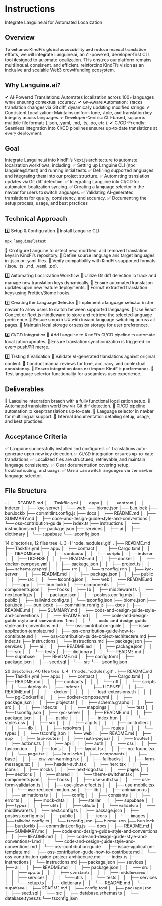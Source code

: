 # Instructions 

Integrate Languine.ai for Automated Localization

## Overview
To enhance KindFi’s global accessibility and reduce manual translation efforts, we will integrate Languine.ai, an AI-powered, developer-first CLI tool designed to automate localization. This ensures our platform remains multilingual, consistent, and efficient, reinforcing KindFi’s vision as an inclusive and scalable Web3 crowdfunding ecosystem.

## Why Languine.ai?
✔ AI-Powered Translations: Automates localization across 100+ languages while ensuring contextual accuracy.
✔ Git-Aware Automation: Tracks translation changes via Git diff, dynamically updating modified strings.
✔ Consistent Localization: Maintains uniform tone, style, and translation key integrity across languages.
✔ Developer-Centric: CLI-based, supports multiple file formats (.json, .yaml, .md, .ts, .po, etc.).
✔ CI/CD-Friendly: Seamless integration into CI/CD pipelines ensures up-to-date translations at every deployment.

## Goal
Integrate Languine.ai into KindFi’s Next.js architecture to automate localization workflows, including:
✅ Setting up Languine CLI (npx languine@latest) and running initial tests.
✅ Defining supported languages and integrating them into our project structure.
✅ Automating translation updates via Git diff detection.
✅ Integrating Languine into CI/CD for automated localization syncing.
✅ Creating a language selector in the navbar for users to switch languages.
✅ Validating AI-generated translations for quality, consistency, and accuracy.
✅ Documenting the setup process, usage, and best practices.

## Technical Approach
1️⃣ Setup & Configuration
📌 Install Languine CLI:

```npx languine@latest```

📌 Configure Languine to detect new, modified, and removed translation keys in KindFi’s repository.
📌 Define source language and target languages in .json or .yaml files.
📌 Verify compatibility with KindFi’s supported formats (.json, .ts, .md, .yaml, .po).

2️⃣ Automating Localization Workflow
📌 Utilize Git diff detection to track and manage new translation keys dynamically.
📌 Ensure automated translation updates upon new feature deployments.
📌 Format extracted translation keys using Prettier/Biome hooks.

3️⃣ Creating the Language Selector
📌 Implement a language selector in the navbar to allow users to switch between supported languages.
📌 Use React Context or Next.js middleware to store and retrieve the selected language preference.
📌 Ensure smooth UX with instant language switching across all pages.
📌 Maintain local storage or session storage for user preferences.

4️⃣ CI/CD Integration
📌 Add Languine to KindFi’s CI/CD pipeline to automate localization updates.
📌 Ensure translation synchronization is triggered on every push/PR merge.

5️⃣ Testing & Validation
📌 Validate AI-generated translations against original content.
📌 Conduct manual reviews for tone, accuracy, and contextual consistency.
📌 Ensure integration does not impact KindFi’s performance.
📌 Test language selector functionality for a seamless user experience.

## Deliverables
📌 Languine integration branch with a fully functional localization setup.
📌 Automated translation workflow via Git diff detection.
📌 CI/CD pipeline automation to keep translations up-to-date.
📌 Language selector in navbar for multilingual support.
📌 Internal documentation detailing setup, usage, and best practices.

## Acceptance Criteria
✅ Languine successfully installed and configured.
✅ Translations auto-generate upon new key detection.
✅ CI/CD integration ensures up-to-date translations.
✅ Localized files are structured, retrievable, and maintain language consistency.
✅ Clear documentation covering setup, troubleshooting, and usage.
✅ Users can switch languages via the navbar language selector.

## File Structure


.
├── README.md
├── Taskfile.yml
├── apps
│   ├── contract
│   ├── indexer
│   ├── kyc-server
│   └── web
├── biome.json
├── bun.lock
├── bun.lockb
├── commitlint.config.js
├── docs
│   ├── README.md
│   ├── SUMMARY.md
│   ├── code-and-design-guide-style-and-conventions
│   └── oss-contribution-guide
├── index.ts
├── instructions
│   └── instructions.md
├── package.json
├── services
│   ├── ai
│   ├── dictionary
│   └── supabase
└── tsconfig.json

14 directories, 12 files
tree -L 3 -I 'node_modules|.git'
.
├── README.md
├── Taskfile.yml
├── apps
│   ├── contract
│   │   ├── Cargo.toml
│   │   ├── README.md
│   │   ├── contracts
│   │   └── scripts
│   ├── indexer
│   │   ├── LICENSE
│   │   ├── README.md
│   │   ├── docker
│   │   ├── docker-compose.yml
│   │   ├── package.json
│   │   ├── project.ts
│   │   ├── schema.graphql
│   │   ├── src
│   │   └── tsconfig.json
│   ├── kyc-server
│   │   ├── README.md
│   │   ├── package.json
│   │   ├── public
│   │   ├── src
│   │   └── tsconfig.json
│   └── web
│       ├── README.md
│       ├── app
│       ├── bun.lockb
│       ├── components
│       ├── components.json
│       ├── hooks
│       ├── lib
│       ├── middleware.ts
│       ├── next.config.ts
│       ├── package.json
│       ├── postcss.config.mjs
│       ├── public
│       ├── tailwind.config.ts
│       └── tsconfig.json
├── biome.json
├── bun.lock
├── bun.lockb
├── commitlint.config.js
├── docs
│   ├── README.md
│   ├── SUMMARY.md
│   ├── code-and-design-guide-style-and-conventions
│   │   ├── README.md
│   │   ├── code-and-design-guide-style-and-conventions-1.md
│   │   └── code-and-design-guide-style-and-conventions.md
│   └── oss-contribution-guide
│       ├── issue-application-template.md
│       ├── oss-contribution-guide-how-to-contribute.md
│       └── oss-contribution-guide-project-architecture.md
├── index.ts
├── instructions
│   └── instructions.md
├── package.json
├── services
│   ├── ai
│   │   ├── README.md
│   │   ├── package.json
│   │   ├── src
│   │   └── tests
│   ├── dictionary
│   │   └── README.md
│   └── supabase
│       ├── README.md
│       ├── config.toml
│       ├── package.json
│       ├── seed.sql
│       └── src
└── tsconfig.json

28 directories, 46 files
tree -L 4 -I 'node_modules|.git'
.
├── README.md
├── Taskfile.yml
├── apps
│   ├── contract
│   │   ├── Cargo.toml
│   │   ├── README.md
│   │   ├── contracts
│   │   │   └── nft
│   │   └── scripts
│   │       └── deploy.sh
│   ├── indexer
│   │   ├── LICENSE
│   │   ├── README.md
│   │   ├── docker
│   │   │   ├── load-extensions.sh
│   │   │   └── pg-Dockerfile
│   │   ├── docker-compose.yml
│   │   ├── package.json
│   │   ├── project.ts
│   │   ├── schema.graphql
│   │   ├── src
│   │   │   ├── index.ts
│   │   │   ├── mappings
│   │   │   └── test
│   │   └── tsconfig.json
│   ├── kyc-server
│   │   ├── README.md
│   │   ├── package.json
│   │   ├── public
│   │   │   ├── index.html
│   │   │   └── styles.css
│   │   ├── src
│   │   │   ├── app.ts
│   │   │   ├── controllers
│   │   │   ├── db
│   │   │   ├── resolvers
│   │   │   ├── routes
│   │   │   └── types
│   │   └── tsconfig.json
│   └── web
│       ├── README.md
│       ├── app
│       │   ├── (api-routes)
│       │   ├── (auth-pages)
│       │   ├── (routes)
│       │   ├── actions.ts
│       │   ├── api
│       │   ├── auth
│       │   ├── css
│       │   ├── favicon.ico
│       │   ├── fonts
│       │   ├── layout.tsx
│       │   ├── not-found.tsx
│       │   └── page.tsx
│       ├── bun.lockb
│       ├── components
│       │   ├── base
│       │   ├── env-var-warning.tsx
│       │   ├── fallbacks
│       │   ├── form-message.tsx
│       │   ├── header-auth.tsx
│       │   ├── hero.tsx
│       │   ├── icons
│       │   ├── mocks
│       │   ├── next-logo.tsx
│       │   ├── pages
│       │   ├── sections
│       │   ├── shared
│       │   └── theme-switcher.tsx
│       ├── components.json
│       ├── hooks
│       │   ├── use-auth.tsx
│       │   ├── use-form-validation.ts
│       │   ├── use-glow-effect.ts
│       │   ├── use-mobile.tsx
│       │   └── use-reduced-motion.tsx
│       ├── lib
│       │   ├── animation.ts
│       │   ├── animations.ts
│       │   ├── config
│       │   ├── constants
│       │   ├── error.ts
│       │   ├── mock-data
│       │   ├── stellar
│       │   ├── supabase
│       │   ├── types
│       │   ├── utils
│       │   ├── utils.ts
│       │   └── validators
│       ├── middleware.ts
│       ├── next.config.ts
│       ├── package.json
│       ├── postcss.config.mjs
│       ├── public
│       │   ├── icons
│       │   └── images
│       ├── tailwind.config.ts
│       └── tsconfig.json
├── biome.json
├── bun.lock
├── bun.lockb
├── commitlint.config.js
├── docs
│   ├── README.md
│   ├── SUMMARY.md
│   ├── code-and-design-guide-style-and-conventions
│   │   ├── README.md
│   │   ├── code-and-design-guide-style-and-conventions-1.md
│   │   └── code-and-design-guide-style-and-conventions.md
│   └── oss-contribution-guide
│       ├── issue-application-template.md
│       ├── oss-contribution-guide-how-to-contribute.md
│       └── oss-contribution-guide-project-architecture.md
├── index.ts
├── instructions
│   └── instructions.md
├── package.json
├── services
│   ├── ai
│   │   ├── README.md
│   │   ├── package.json
│   │   ├── src
│   │   │   ├── app.ts
│   │   │   ├── constants
│   │   │   ├── middlewares
│   │   │   ├── services
│   │   │   └── utils
│   │   └── tests
│   │       ├── services
│   │       └── setup.ts
│   ├── dictionary
│   │   └── README.md
│   └── supabase
│       ├── README.md
│       ├── config.toml
│       ├── package.json
│       ├── seed.sql
│       └── src
│           ├── database.schemas.ts
│           └── database.types.ts
└── tsconfig.json



